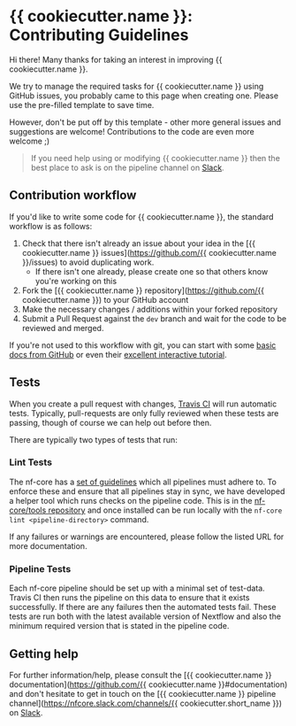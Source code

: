 # {{ cookiecutter.name }}: Contributing Guidelines

Hi there! Many thanks for taking an interest in improving {{ cookiecutter.name }}.

We try to manage the required tasks for {{ cookiecutter.name }} using GitHub issues, you probably came to this page when creating one. Please use the pre-filled template to save time.

However, don't be put off by this template - other more general issues and suggestions are welcome! Contributions to the code are even more welcome ;)

> If you need help using or modifying {{ cookiecutter.name }} then the best place to ask is on the pipeline channel on [Slack](https://nf-co.re/join/slack/).



## Contribution workflow
If you'd like to write some code for {{ cookiecutter.name }}, the standard workflow
is as follows:

1. Check that there isn't already an issue about your idea in the
   [{{ cookiecutter.name }} issues](https://github.com/{{ cookiecutter.name }}/issues) to avoid
   duplicating work.
    * If there isn't one already, please create one so that others know you're working on this
2. Fork the [{{ cookiecutter.name }} repository](https://github.com/{{ cookiecutter.name }}) to your GitHub account
3. Make the necessary changes / additions within your forked repository
4. Submit a Pull Request against the `dev` branch and wait for the code to be reviewed and merged.

If you're not used to this workflow with git, you can start with some [basic docs from GitHub](https://help.github.com/articles/fork-a-repo/) or even their [excellent interactive tutorial](https://try.github.io/).


## Tests
When you create a pull request with changes, [Travis CI](https://travis-ci.com/) will run automatic tests.
Typically, pull-requests are only fully reviewed when these tests are passing, though of course we can help out before then.

There are typically two types of tests that run:

### Lint Tests
The nf-core has a [set of guidelines](https://nf-co.re/developers/guidelines) which all pipelines must adhere to.
To enforce these and ensure that all pipelines stay in sync, we have developed a helper tool which runs checks on the pipeline code. This is in the [nf-core/tools repository](https://github.com/nf-core/tools) and once installed can be run locally with the `nf-core lint <pipeline-directory>` command.

If any failures or warnings are encountered, please follow the listed URL for more documentation.

### Pipeline Tests
Each nf-core pipeline should be set up with a minimal set of test-data.
Travis CI then runs the pipeline on this data to ensure that it exists successfully.
If there are any failures then the automated tests fail.
These tests are run both with the latest available version of Nextflow and also the minimum required version that is stated in the pipeline code.

## Getting help
For further information/help, please consult the [{{ cookiecutter.name }} documentation](https://github.com/{{ cookiecutter.name }}#documentation) and don't hesitate to get in touch on the [{{ cookiecutter.name }} pipeline channel](https://nfcore.slack.com/channels/{{ cookiecutter.short_name }}) on [Slack](https://nf-co.re/join/slack/).